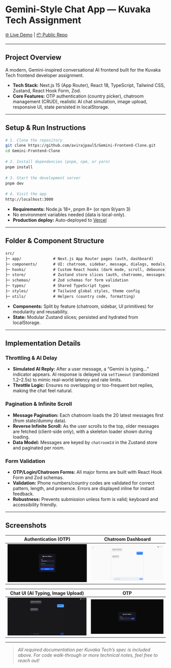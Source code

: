 # Gemini-Style Chat App — Kuvaka Tech Assignment

[🌐 Live Demo](https://gemini-frontend-clone-aviraj-paul-s-projects.vercel.app/) | [📦 Public Repo](https://github.com/avirajpaul5/Gemini-Frontend-Clone)

---

## Project Overview

A modern, Gemini-inspired conversational AI frontend built for the Kuvaka Tech frontend developer assignment.

- **Tech Stack:** Next.js 15 (App Router), React 18, TypeScript, Tailwind CSS, Zustand, React Hook Form, Zod.
- **Core Features:** OTP authentication (country picker), chatroom management (CRUD), realistic AI chat simulation, image upload, responsive UI, state persisted in localStorage.

---

## Setup & Run Instructions

```bash
# 1. Clone the repository
git clone https://github.com/avirajpaul5/Gemini-Frontend-Clone.git
cd Gemini-Frontend-Clone

# 2. Install dependencies (pnpm, npm, or yarn)
pnpm install

# 3. Start the development server
pnpm dev

# 4. Visit the app
http://localhost:3000
```

- **Requirements:** Node.js 18+, pnpm 8+ (or npm 9/yarn 3)
- No environment variables needed (data is local-only).
- **Production deploy:** Auto-deployed to [Vercel](https://gemini-frontend-clone-aviraj-paul-s-projects.vercel.app/)

---

## Folder & Component Structure

```txt
src/
├─ app/              # Next.js App Router pages (auth, dashboard)
├─ components/       # UI: chatroom, sidebar, message, dialogs, modals, primitives
├─ hooks/            # Custom React hooks (dark mode, scroll, debounce)
├─ store/            # Zustand store slices (auth, chatrooms, messages)
├─ schemas/          # Zod schemas for form validation
├─ types/            # Shared TypeScript types
├─ styles/           # Tailwind global styles, theme config
├─ utils/            # Helpers (country code, formatting)
```

- **Components:** Split by feature (chatroom, sidebar, UI primitives) for modularity and reusability.
- **State:** Modular Zustand slices; persisted and hydrated from localStorage.

---

## Implementation Details

### Throttling & AI Delay

- **Simulated AI Reply:** After a user message, a “Gemini is typing…” indicator appears. AI response is delayed via `setTimeout` (randomized 1.2–2.5s) to mimic real-world latency and rate limits.
- **Throttle Logic:** Ensures no overlapping or too-frequent bot replies, making the chat feel natural.

### Pagination & Infinite Scroll

- **Message Pagination:** Each chatroom loads the 20 latest messages first (from state/dummy data).
- **Reverse Infinite Scroll:** As the user scrolls to the top, older messages are fetched (client-side only), with a skeleton loader shown during loading.
- **Data Model:** Messages are keyed by `chatroomId` in the Zustand store and paginated per room.

### Form Validation

- **OTP/Login/Chatroom Forms:** All major forms are built with React Hook Form and Zod schemas.
- **Validation:** Phone numbers/country codes are validated for correct pattern, length, and presence. Errors are displayed inline for instant feedback.
- **Robustness:** Prevents submission unless form is valid; keyboard and accessibility friendly.

---

## Screenshots

| Authentication (OTP)                        | Chatroom Dashboard                             |
| ------------------------------------------- | ---------------------------------------------- |
| ![Auth screen](public/screenshots/auth.png) | ![Dashboard](public/screenshots/dashboard.png) |

| Chat UI (AI Typing, Image Upload)            | OTP                                |
| -------------------------------------------- | ---------------------------------- |
| ![Chat UI](public/screenshots/dark-mode.png) | ![OTP](public/screenshots/otp.png) |

---

> _All required documentation per Kuvaka Tech’s spec is included above. For code walk-through or more technical notes, feel free to reach out!_
